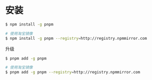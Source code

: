 # 安装

```bash
$ npm install -g pnpm

# 使用淘宝镜像
$ npm install -g pnpm --registry=http://registry.npmmirror.com
```

升级

```bash
$ pnpm add -g pnpm

# 使用淘宝镜像
$ pnpm add -g pnpm --registry=http://registry.npmmirror.com
```
